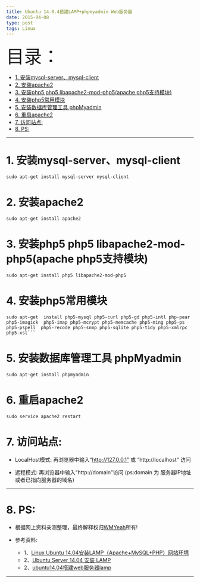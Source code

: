 ```yaml
---
title: Ubuntu 14.0.4搭建LAMP+phpmyadmin Web服务器
date: 2015-04-08
type: post
tags: Linux
---
```


<font size=20>目录：</font>
<!-- TOC -->

- [1. 安装mysql-server、mysql-client](#1-安装mysql-servermysql-client)
- [2. 安装apache2](#2-安装apache2)
- [3. 安装php5 php5 libapache2-mod-php5(apache php5支持模块)](#3-安装php5-php5-libapache2-mod-php5apache-php5支持模块)
- [4. 安装php5常用模块](#4-安装php5常用模块)
- [5. 安装数据库管理工具 phpMyadmin](#5-安装数据库管理工具-phpmyadmin)
- [6. 重启apache2](#6-重启apache2)
- [7. 访问站点:](#7-访问站点)
- [8. PS:](#8-ps)

<!-- /TOC -->

----

# 1. 安装mysql-server、mysql-client
```
sudo apt-get install mysql-server mysql-client
```

# 2. 安装apache2
```
sudo apt-get install apache2
```

# 3. 安装php5 php5 libapache2-mod-php5(apache php5支持模块)
```
sudo apt-get install php5 libapache2-mod-php5
```

# 4. 安装php5常用模块
```
sudo apt-get  install php5-mysql php5-curl php5-gd php5-intl php-pear php5-imagick  php5-imap php5-mcrypt php5-memcache php5-ming php5-ps php5-pspell  php5-recode php5-snmp php5-sqlite php5-tidy php5-xmlrpc php5-xsl```
```

# 5. 安装数据库管理工具 phpMyadmin
```
sudo apt-get install phpmyadmin
```

# 6. 重启apache2
```
sudo service apache2 restart
```

# 7. 访问站点:

* LocalHost模式:	再浏览器中输入“http://127.0.0.1” 或 “http://localhost” 访问

* 远程模式: 再浏览器中输入“http://domain”访问 (ps:domain 为 服务器IP地址或者已指向服务器的域名)

------

# 8. PS:

* 根据网上资料亲测整理，最终解释权归[WMYeah][1]所有! 

* 参考资料:

	* 1、[Linux Ubuntu 14.04安装LAMP（Apache+MySQL+PHP）网站环境][2]
	* 2、[Ubuntu Server 14.04 安装 LAMP][3]
	* 2、[ubuntu14.04搭建web服务器lamp][4]

------

[1]:http://www.wmyeah.com
[2]:http://www.jianshu.com/p/135697b3ff0d
[3]:http://www.linuxidc.com/Linux/2015-03/115136.htm
[4]:http://jingyan.baidu.com/article/ceb9fb10d572d88cad2ba093.html
